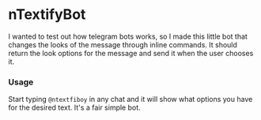 # nTextifyBot

I wanted to test out how telegram bots works, so I made this little bot that changes the looks of the message through inline commands.
It should return the look options for the message and send it when the user chooses it.

### Usage

Start typing `@ntextfiboy` in any chat and it will show what options you have for the desired text. It's a fair simple bot.
